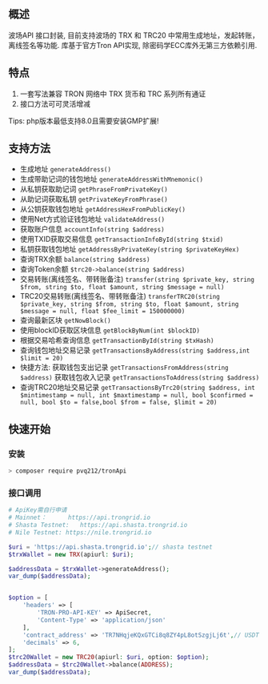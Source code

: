 ## 概述
波场API 接口封装, 目前支持波场的 TRX 和 TRC20 中常用生成地址，发起转账，离线签名等功能.
库基于官方Tron API实现, 除密码学ECC库外无第三方依赖引用.

## 特点

1. 一套写法兼容 TRON 网络中 TRX 货币和 TRC 系列所有通证
1. 接口方法可可灵活增减

Tips:  php版本最低支持8.0且需要安装GMP扩展!

## 支持方法

- 生成地址 `generateAddress()`
- 生成带助记词的钱包地址 `generateAddressWithMnemonic()`
- 从私钥获取助记词 `getPhraseFromPrivateKey()`
- 从助记词获取私钥 `getPrivateKeyFromPhrase()`
- 从公钥获取钱包地址 `getAddressHexFromPublicKey()`
- 使用Net方式验证钱包地址 `validateAddress()`
- 获取账户信息 `accountInfo(string $address)`
- 使用TXID获取交易信息 `getTransactionInfoById(string $txid)`
- 私钥获取钱包地址 `getAddressByPrivateKey(string $privateKeyHex)`
- 查询TRX余额 `balance(string $address)`
- 查询Token余额 `$trc20->balance(string $address)`
- 交易转账(离线签名、带转账备注) `transfer(string $private_key, string $from, string $to, float $amount, string $message = null)`
- TRC20交易转账(离线签名、带转账备注) `transferTRC20(string $private_key, string $from, string $to, float $amount, string $message = null, float $fee_limit = 150000000)`
- 查询最新区块 `getNowBlock()`
- 使用blockID获取区块信息 `getBlockByNum(int $blockID)`
- 根据交易哈希查询信息 `getTransactionById(string $txHash)`
- 查询钱包地址交易记录 `getTransactionsByAddress(string $address,int $limit = 20)`
- 快捷方法:  获取钱包支出记录 `getTransactionsFromAddress(string $address)` 获取钱包收入记录 `getTransactionsToAddress(string $address)`
- 查询TRC20地址交易记录 `getTransactionsByTrc20(string $address, int $mintimestamp = null, int $maxtimestamp = null, bool $confirmed = null, bool $to = false,bool $from = false, $limit = 20)`

## 快速开始

### 安装

```bash
> composer require pvq212/tronApi
```

### 接口调用

``` php
# ApiKey需自行申请
# Mainnet：		https://api.trongrid.io
# Shasta Testnet:	https://api.shasta.trongrid.io
# Nile Testnet:	https://nile.trongrid.io

$uri = 'https://api.shasta.trongrid.io';// shasta testnet
$trxWallet = new TRX(apiurl: $uri);

$addressData = $trxWallet->generateAddress();
var_dump($addressData);


$option = [
	'headers' => [
        'TRON-PRO-API-KEY' => ApiSecret,
        'Content-Type' => 'application/json'
    ],
    'contract_address' => 'TR7NHqjeKQxGTCi8q8ZY4pL8otSzgjLj6t',// USDT TRC20
    'decimals' => 6,
];
$trc20Wallet = new TRC20(apiurl: $uri, option: $option);
$addressData = $trc20Wallet->balance(ADDRESS);
var_dump($addressData);

```


